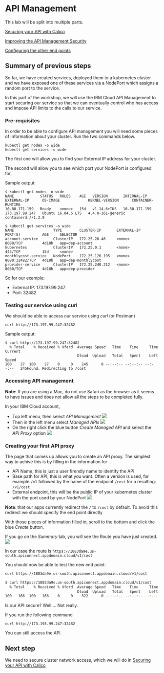 # API Management

This lab will be split into multiple parts.

[Securing your API with Calico](04b-securing-with-calico.md)

[Improving the API Management Security](04d-improving-apim-security.md)

[Configuring the other end points](04e-configuring-other-end-points.md)

## Summary of previous steps

So far, we have created services, deployed them to a kubernetes cluster and we have exposed one of these services via a NodePort which assigns a random port to the service.

In this part of the workshop, we will use the IBM Cloud API Management to start securing our service so that we can eventually control who has access and impose API limits to the calls to our service.

### Pre-requisites

In order to be able to configure API management you will need some pieces of information about your cluster. Run the two commands below.

```
kubectl get nodes -o wide
kubectl get services -o wide
```

The first one will allow you to find your External IP address for your cluster.

The second will allow you to see which port your NodePort is configured for,

Sample output: 
```
$ kubectl get nodes -o wide
NAME            STATUS   ROLES    AGE   VERSION       INTERNAL-IP     EXTERNAL-IP      OS-IMAGE             KERNEL-VERSION      CONTAINER-RUNTIME
10.80.171.159   Ready    <none>   15d   v1.14.6+IKS   10.80.171.159   173.197.99.247   Ubuntu 16.04.6 LTS   4.4.0-161-generic   containerd://1.2.9

$ kubectl get services -o wide
NAME                  TYPE        CLUSTER-IP       EXTERNAL-IP   PORT(S)          AGE     SELECTOR
account-service       ClusterIP   172.25.28.46     <none>        8080/TCP         4d18h   app=dep-account
kubernetes            ClusterIP   172.25.0.1       <none>        443/TCP          15d     <none>
monthlycost-service   NodePort    172.25.126.195   <none>        8080:32482/TCP   4d18h   app=dep-monthlycost
provider-service      ClusterIP   172.25.240.212   <none>        8080/TCP         4d18h   app=dep-provider

```

So for our example:
- External IP: 173.197.99.247
- Port: 32482

### Testing our service using curl

We should be able to access our service using *curl* (or Postman)
```
curl http://173.197.99.247:32482
```

Sample output:
```
$ curl http://173.197.99.247:32482
  % Total    % Received % Xferd  Average Speed   Time    Time     Time  Current
                                 Dload  Upload   Total   Spent    Left  Speed
100    27  100    27    0     0    245      0 --:--:-- --:--:-- --:--:--   245Found. Redirecting to /cost

```

### Accessing API management

**Note:** If you are using a Mac, do not use Safari as the browser as it seems to have issues and does not allow all the steps to be completed fully.

In your IBM Cloud account, 
- Top left menu, then select *API Management*
![](images/01-API-Management.png)
- Then in the left menu select *Managed APIs*
![](images/02-Managed-APIs.png)
- On the right click the blue button *Create Managed API* and select the *API Proxy* option
![](images/03-API-Proxy.png)

### Creating your first API proxy

The page that comes up allows you to create an API proxy. The simplest way to achive this is by filling in the information for
- API Name, this is just a user firendly name to identify the API
- Base path for API, this is what you want. Often a version is used, for example `/v1` followed by the name of the endpoint `/cost` for a resulting: `/v1/cost`
- External endpoint, this will be the public IP of your kubernetes cluster with the port used by your NodePort
![](images/04-API-Info.png)

**Note**: that our apps currently redirect the `/` to `/cost` by default. To avoid this redirect we should specify the end point directly

With those pieces of information filled in, scroll to the bottom and click the blue *Create* button.

If you go on the *Summary* tab, you will see the Route you have just created.
![](images/05-Summary.png)

In our case the route is `https://1883da9e.us-south.apiconnect.appdomain.cloud/v1/cost`

You should now be able to test the new end point:
```bash
curl https://1883da9e.us-south.apiconnect.appdomain.cloud/v1/cost
```

```bash
$ curl https://1883da9e.us-south.apiconnect.appdomain.cloud/v1/cost
  % Total    % Received % Xferd  Average Speed   Time    Time     Time  Current
                                 Dload  Upload   Total   Spent    Left  Speed
100   166  100   166    0     0    322      0 --:--:-- --:--:-- --:--:--   322Private MonthlyCost Application<br/>I am hostname: dep-monthlycost-69fc59959c-fbg8w<br/>Your app is up and running in a cluster!<br/>No Accounts<br/>No Providers<br/>

```


Is our API secure? Well.... Not really.

If you run the following command

`curl http://173.193.99.247:32482`

You can still access the API.

## Next step

We need to secure cluster network access, which we will do in [Securing your API with Calico](04b-securing-with-calico.md)